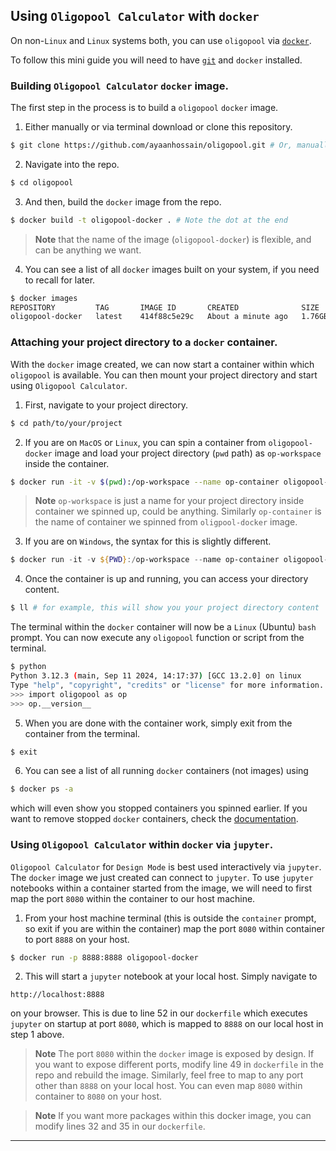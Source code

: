 ## Using `Oligopool Calculator` with `docker`

On non-`Linux` and `Linux` systems both, you can use `oligopool` via [`docker`](https://docs.docker.com/desktop/).

To follow this mini guide you will need to have [`git`](https://git-scm.com/book/en/v2/Getting-Started-Installing-Git) and `docker` installed.


### Building `Oligopool Calculator` `docker` image.

The first step in the process is to build a `oligopool` `docker` image.

1. Either manually or via terminal download or clone this repository.
```bash
$ git clone https://github.com/ayaanhossain/oligopool.git # Or, manually download repository
```

2. Navigate into the repo.
```bash
$ cd oligopool
```

3. And then, build the `docker` image from the repo.
```bash
$ docker build -t oligopool-docker . # Note the dot at the end
```
> **Note** that the name of the image (`oligopool-docker`) is flexible, and can be anything we want.

4. You can see a list of all `docker` images built on your system, if you need to recall for later.
```bash
$ docker images
REPOSITORY         TAG       IMAGE ID       CREATED              SIZE
oligopool-docker   latest    414f88c5e29c   About a minute ago   1.76GB
```

### Attaching your project directory to a `docker` container.

With the `docker` image created, we can now start a container within which `oligopool` is available. You can then mount your project directory and start using `Oligopool Calculator`.

1. First, navigate to your project directory.
```bash
$ cd path/to/your/project
```

2. If you are on `MacOS` or `Linux`, you can spin a container from `oligopool-docker` image and load your project directory (`pwd` path) as `op-workspace` inside the container.
```bash
$ docker run -it -v $(pwd):/op-workspace --name op-container oligopool-docker # Loads your project directory
```
> **Note** `op-workspace` is just a name for your project directory inside container we spinned up, could be anything. Similarly `op-container` is the name of container we spinned from `oligpool-docker` image.

3. If you are on `Windows`, the syntax for this is slightly different.
```powershell
$ docker run -it -v ${PWD}:/op-workspace --name op-container oligopool-docker # Loads your project directory
```

4. Once the container is up and running, you can access your directory content.
```bash
$ ll # for example, this will show you your project directory content
```
The terminal within the `docker` container will now be a `Linux` (Ubuntu) `bash` prompt. You can now execute any `oligopool` function or script from the terminal.
```bash
$ python
Python 3.12.3 (main, Sep 11 2024, 14:17:37) [GCC 13.2.0] on linux
Type "help", "copyright", "credits" or "license" for more information.
>>> import oligopool as op
>>> op.__version__
```

5. When you are done with the container work, simply exit from the container from the terminal.
```bash
$ exit
```

6. You can see a list of all running `docker` containers (not images) using
```bash
$ docker ps -a
```
which will even show you stopped containers you spinned earlier. If you want to remove stopped `docker` containers, check the [documentation](https://docs.docker.com/reference/cli/docker/container/rm/).


### Using `Oligopool Calculator` within `docker` via `jupyter`.

`Oligopool Calculator` for `Design Mode` is best used interactively via `jupyter`. The `docker` image we just created can connect to `jupyter`. To use `jupyter` notebooks within a container started from the image, we will need to first map the port `8080` within the container to our host machine.

1. From your host machine terminal (this is outside the `container` prompt, so exit if you are within the container) map the port `8080` within container to port `8888` on your host.
```bash
$ docker run -p 8888:8888 oligopool-docker
```

2. This will start a `jupyter` notebook at your local host. Simply navigate to
```
http://localhost:8888
```
on your browser. This is due to line 52 in our `dockerfile` which executes `jupyter` on startup at port `8080`, which is mapped to `8888` on our local host in step 1 above.

> **Note** The port `8080` within the `docker` image is exposed by design. If you want to expose different ports, modify line 49 in `dockerfile` in the repo and rebuild the image.
> Similarly, feel free to map to any port other than `8888` on your local host. You can even map `8080` within container to `8080` on your host.

> **Note** If you want more packages within this docker image, you can modify lines 32 and 35 in our `dockerfile`.

---